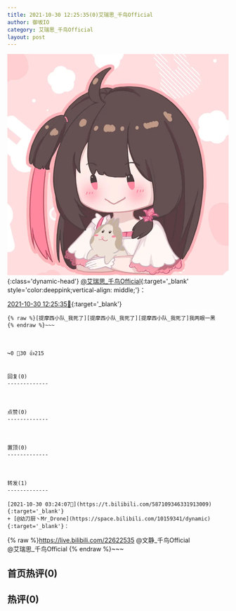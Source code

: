 ```yaml
---
title: 2021-10-30 12:25:35(0)艾瑞思_千鸟Official
author: 御坂IO
category: 艾瑞思_千鸟Official
layout: post
---
```


![img](/images/7e08840c56f251de28bdf766b647bd5fe9a5d50a.jpg){:class='dynamic-head'}
[@艾瑞思_千鸟Official](https://space.bilibili.com/1090010845/dynamic){:target='_blank' style='color:deeppink;vertical-align: middle;'}：

[2021-10-30 12:25:35🔗](https://t.bilibili.com/587248881231094647){:target='_blank'}

~~~
{% raw %}[提摩西小队_我死了][提摩西小队_我死了][提摩西小队_我死了]我两眼一黑
{% endraw %}~~~



↪️0 💬30 👍215


回复(0)
-------------



点赞(0)
-------------



置顶(0)
-------------



转发(1)
-------------

[2021-10-30 03:24:07🔗](https://t.bilibili.com/587109346331913009){:target='_blank'}
+ [@幼刀厨丶Mr_Drone](https://space.bilibili.com/10159341/dynamic){:target='_blank'}：
~~~
{% raw %}https://live.bilibili.com/22622535
@文静_千鸟Official  
@艾瑞思_千鸟Official
{% endraw %}~~~






首页热评(0)
-------------



热评(0)
-------------



